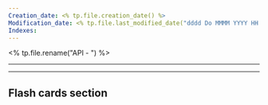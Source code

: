 ```yaml
---
Creation_date: <% tp.file.creation_date() %>
Modification_date: <% tp.file.last_modified_date("dddd Do MMMM YYYY HH:mm:ss") %>
Indexes:
---
```

<% tp.file.rename("API - ") %>

----








---
## Flash cards section
